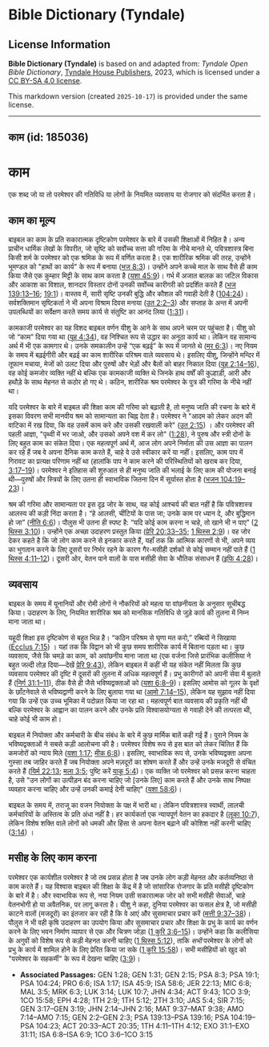 # Bible Dictionary (Tyndale)

## License Information

**Bible Dictionary (Tyndale)** is based on and adapted from: _Tyndale Open Bible Dictionary_, [Tyndale House Publishers](https://tyndaleopenresources.com/), 2023, which is licensed under a [CC BY-SA 4.0 license](https://creativecommons.org/licenses/by-sa/4.0/legalcode.en).

This markdown version (created `2025-10-17`) is provided under the same license.



--------------------------------

## काम (id: 185036)

काम
===

एक शब्द जो या तो परमेश्वर की गतिविधि या लोगों के नियमित व्यवसाय या रोजगार को संदर्भित करता है।

काम का मूल्य
------------

बाइबल का काम के प्रति सकारात्मक दृष्टिकोण परमेश्वर के बारे में उसकी शिक्षाओं में निहित है। अन्य प्राचीन धार्मिक लेखों के विपरीत, जो सृष्टि को सर्वोच्च सत्ता की गरिमा के नीचे मानते थे, पवित्रशास्त्र बिना किसी शर्म के परमेश्वर को एक श्रमिक के रूप में वर्णित करता है। एक शारीरिक श्रमिक की तरह, उन्होंने भूमण्डल को "हाथों का कार्य" के रूप में बनाया ([भज 8:3](https://ref.ly/Ps8:3))। उन्होंने अपने कच्चे माल के साथ वैसे ही काम किया जैसे एक कुम्हार मिट्टी के साथ काम करता है ([यशा 45:9](https://ref.ly/Isa45:9))। गर्भ में अजात बालक का जटिल विकास और आकाश का विशाल, शानदार विस्तार दोनों उनकी सर्वोच्च कारीगरी को प्रदर्शित करते हैं ([भज 139:13–16](https://ref.ly/Ps139:13-Ps139:16); [19:1](https://ref.ly/Ps19:1))। वास्तव में, सारी सृष्टि उनकी बुद्धि और कौशल की गवाही देती है ([104:24](https://ref.ly/Ps104:24))। सर्वशक्तिमान सृष्टिकर्ता ने भी अपना विश्राम दिवस मनाया ([उत 2:2–3](https://ref.ly/Gen2:2-Gen2:3)) और सप्ताह के अन्त में अपनी उपलब्धियों का सर्वेक्षण करते समय कार्य से संतुष्टि का आनंद लिया ([1:31](https://ref.ly/Gen1:31))।

कामकाजी परमेश्वर का यह विशद बाइबल वर्णन यीशु के आने के साथ अपने चरम पर पहुंचता है। यीशु को जो “काम” दिया गया था ([यूह 4:34](https://ref.ly/John4:34)), वह निश्चित रूप से उद्धार का अनूठा कार्य था। लेकिन वह सामान्य अर्थ में भी एक कामगार थे। उनके समकालीन उन्हें “एक बढ़ई” के रूप में जानते थे ([मर 6:3](https://ref.ly/Mark6:3))। नए नियम के समय में बढ़ईगीरी और बढ़ई का काम शारीरिक परिश्रम वाले व्यवसाय थे। इसलिए यीशु, जिन्होंने मन्दिर में तूफान मचाया, मेजों को उलट दिया और पुरुषों और भेड़ों और बैलों को बाहर निकाल दिया ([यूह 2:14–16](https://ref.ly/John2:14-John2:16)), वह कोई कमजोर व्यक्ति नहीं थे बल्कि एक कामकाजी व्यक्ति थे जिनके हाथ वर्षों की कुल्हाड़ी, आरी और हथौड़े के साथ मेहनत से कठोर हो गए थे। कठिन, शारीरिक श्रम परमेश्वर के पुत्र की गरिमा के नीचे नहीं था।

यदि परमेश्वर के बारे में बाइबल की शिक्षा काम की गरिमा को बढ़ाती है, तो मनुष्य जाति की रचना के बारे में इसका विवरण सभी मानवीय श्रम को सामान्यता का चिह्न देता है। परमेश्वर ने "आदम को लेकर अदन की वाटिका में रख दिया, कि वह उसमें काम करे और उसकी रखवाली करे" ([उत 2:15](https://ref.ly/Gen2:15)) । और परमेश्वर की पहली आज्ञा, "पृथ्वी में भर जाओ, और उसको अपने वश में कर लो" ([1:28](https://ref.ly/Gen1:28)), ने पुरुष और स्त्री दोनों के लिए बहुत काम का संकेत दिया। एक महत्वपूर्ण अर्थ में, आज लोग अपने निर्माता की उस आज्ञा का पालन कर रहे हैं जब वे अपना दैनिक काम करते हैं, चाहे वे उसे स्वीकार करें या नहीं। इसलिए, काम पाप में गिरावट का प्रत्यक्ष परिणाम नहीं था (हालांकि पाप ने काम करने की परिस्थितियों को खराब कर दिया, [3:17–19](https://ref.ly/Gen3:17-Gen3:19))। परमेश्वर ने इतिहास की शुरुआत से ही मनुष्य जाति की भलाई के लिए काम की योजना बनाई थी—पुरुषों और स्त्रियों के लिए उतना ही स्वाभाविक जितना दिन में सूर्यास्त होता है ([भजन 104:19–23](https://ref.ly/Ps104:19-Ps104:23))।

श्रम की गरिमा और सामान्यता पर इस दृढ़ जोर के साथ, यह कोई आश्चर्य की बात नहीं है कि पवित्रशास्त्र आलस्य की कड़ी निंदा करता है। “हे आलसी, चींटियों के पास जा; उनके काम पर ध्यान दे, और बुद्धिमान हो जा” ([नीति 6:6](https://ref.ly/Prov6:6))। पौलुस भी उतना ही स्पष्ट है: “यदि कोई काम करना न चाहे, तो खाने भी न पाए” ([2 थिस्स 3:10](https://ref.ly/2Thess3:10))। उन्होंने एक अच्छा उदाहरण प्रस्तुत किया ([प्रेरि 20:33–35](https://ref.ly/Acts20:33-Acts20:35); [1 थिस्स 2:9](https://ref.ly/1Thess2:9))। वह जोर देकर कहते है कि जो लोग काम करने से इनकार करते हैं, यहाँ तक कि आत्मिक कारणों से भी, अपने व्यय का भुगतान करने के लिए दूसरों पर निर्भर रहने के कारण गैर\-मसीही दर्शकों से कोई सम्मान नहीं पाते हैं ([1 थिस्स 4:11–12](https://ref.ly/1Thess4:11-1Thess4:12))। दूसरी ओर, वेतन पाने वालों के पास मसीही सेवा के भौतिक संसाधन हैं ([इफि 4:28](https://ref.ly/Eph4:28))।

व्यवसाय
-------

बाइबल के समय में यूनानियों और रोमी लोगों ने नौकरियों को महत्व या वांछनीयता के अनुसार सूचीबद्ध किया। उदाहरण के लिए, नियमित शारीरिक श्रम को मानसिक गतिविधि से जुड़े कार्य की तुलना में निम्न माना जाता था।

यहूदी शिक्षा इस दृष्टिकोण से बहुत भिन्न है। “कठिन परिश्रम से घृणा मत करो,” रब्बियों ने सिखाया ([Ecclus 7:15](https://ref.ly/Sir7:15)) । यहां तक कि विद्वान को भी कुछ समय शारीरिक कार्य में बिताना पड़ता था। कुछ व्यवसाय, जैसे कि चमड़े का काम, को अवांछनीय माना जाता था (एक वर्जना जिसे प्रारंभिक कलीसिया ने बहुत जल्दी तोड़ दिया—देखें [प्रेरि 9:43](https://ref.ly/Acts9:43)), लेकिन बाइबल में कहीं भी यह संकेत नहीं मिलता कि कुछ व्यवसाय परमेश्वर की दृष्टि में दूसरों की तुलना में अधिक महत्वपूर्ण हैं। प्रभु कारीगरों को अपनी सेवा में बुलाते हैं ([निर्ग 31:1–11](https://ref.ly/Exod31:1-Exod31:11)), ठीक वैसे ही जैसे भविष्यद्वक्ताओं को ([यशा 6:8–9](https://ref.ly/Isa6:8-Isa6:9))। इसलिए आमोस को गूलर के वृक्षों के छाँटनेवाले से भविष्यद्वाणी करने के लिए बुलाया गया था ([आमो 7:14–15](https://ref.ly/Amos7:14-Amos7:15)), लेकिन यह सुझाव नहीं दिया गया कि उन्हें एक उच्च भूमिका में पदोन्नत किया जा रहा था। महत्वपूर्ण बात व्यवसाय की प्रकृति नहीं थी बल्कि परमेश्वर के आह्वान का पालन करने और उनके प्रति विश्वासयोग्यता से गवाही देने की तत्परता थी, चाहे कोई भी काम हो।

बाइबल में नियोक्ता और कर्मचारी के बीच संबंध के बारे में कुछ मार्मिक बातें कही गई हैं। पुराने नियम के भविष्यद्वक्ताओं ने सबसे कड़ी आलोचना की है। परमेश्वर विशेष रूप से इस बात को लेकर चिंतित हैं कि कमजोरों को न्याय मिले ([यशा 1:17](https://ref.ly/Isa1:17); [मीक 6:8](https://ref.ly/Mic6:8))। इसलिए, स्वाभाविक रूप से, उनके भविष्यद्वक्ता अपना गुस्सा तब जाहिर करते हैं जब नियोक्ता अपने मज़दूरों का शोषण करते हैं और उन्हें उनके मजदूरी से वंचित करते हैं ([यिर्म 22:13](https://ref.ly/Jer22:13); [मला 3:5](https://ref.ly/Mal3:5); पुष्टि करें [याकू 5:4](https://ref.ly/Jas5:4))। एक व्यक्ति जो परमेश्वर को प्रसन्न करना चाहता है, उसे "उन लोगों का उत्पीड़न बंद करना चाहिए जो \[उनके लिए] काम करते हैं और उनके साथ निष्पक्ष व्यवहार करना चाहिए और उन्हें उनकी कमाई देनी चाहिए" ([यशा 58:6](https://ref.ly/Isa58:6))।

बाइबल के समय में, तराजू का वजन नियोक्ता के पक्ष में भारी था। लेकिन पवित्रशास्त्र स्वार्थी, लालची कर्मचारियों के अस्तित्व के प्रति अंधा नहीं है। हर कार्यकर्ता एक न्यायपूर्ण वेतन का हकदार है ([लूका 10:7](https://ref.ly/Luke10:7)), लेकिन विशेष शक्ति वाले लोगों को धमकी और हिंसा से अपना वेतन बढ़ाने की कोशिश नहीं करनी चाहिए ([3:14](https://ref.ly/Luke3:14)) ।

मसीह के लिए काम करना
--------------------

परमेश्वर एक कार्यशील परमेश्वर है जो तब प्रसन्न होता है जब उनके लोग कड़ी मेहनत और कर्तव्यनिष्ठा से काम करते हैं। यह विश्वास बाइबल की शिक्षा के केंद्र में है जो सांसारिक रोजगार के प्रति मसीही दृष्टिकोण के बारे में है। और स्वाभाविक रूप से, नया नियम उसी सकारात्मक जोर को सभी मसीही सेवाओं, चाहे वेतनभोगी हो या अवैतनिक, पर लागू करता है। यीशु ने कहा, दुनिया परमेश्वर का फसल क्षेत्र है, जो मसीही काटने वालों (मजदूरों) का इंतजार कर रही है कि वे आएं और सुसमाचार प्रचार करें ([मत्ती 9:37–38](https://ref.ly/Matt9:37-Matt9:38))। पौलुस ने भी वही कृषि उदाहरण का उपयोग किया और सुसमाचार प्रचार और शिक्षा के प्रभु के कार्य का वर्णन करने के लिए भवन निर्माण व्यापार से एक और चित्रण जोड़ा ([1 कुरि 3:6–15](https://ref.ly/1Cor3:6-1Cor3:15))। उन्होंने कहा कि कलीसिया के अगुवों को विशेष रूप से कड़ी मेहनत करनी चाहिए ([1 थिस्स 5:12](https://ref.ly/1Thess5:12)), ताकि *सभी* परमेश्वर के लोगों को प्रभु के कार्य में शामिल होने के लिए प्रेरित किया जा सके ([1 कुरि 15:58](https://ref.ly/1Cor15:58))। सभी मसीहियों को खुद को "परमेश्वर के सहकर्मी" के रूप में देखना चाहिए ([3:9](https://ref.ly/1Cor3:9))।

* **Associated Passages:** GEN 1:28; GEN 1:31; GEN 2:15; PSA 8:3; PSA 19:1; PSA 104:24; PRO 6:6; ISA 1:17; ISA 45:9; ISA 58:6; JER 22:13; MIC 6:8; MAL 3:5; MRK 6:3; LUK 3:14; LUK 10:7; JHN 4:34; ACT 9:43; 1CO 3:9; 1CO 15:58; EPH 4:28; 1TH 2:9; 1TH 5:12; 2TH 3:10; JAS 5:4; SIR 7:15; GEN 3:17–GEN 3:19; JHN 2:14–JHN 2:16; MAT 9:37–MAT 9:38; AMO 7:14–AMO 7:15; GEN 2:2–GEN 2:3; PSA 139:13–PSA 139:16; PSA 104:19–PSA 104:23; ACT 20:33–ACT 20:35; 1TH 4:11–1TH 4:12; EXO 31:1–EXO 31:11; ISA 6:8–ISA 6:9; 1CO 3:6–1CO 3:15

